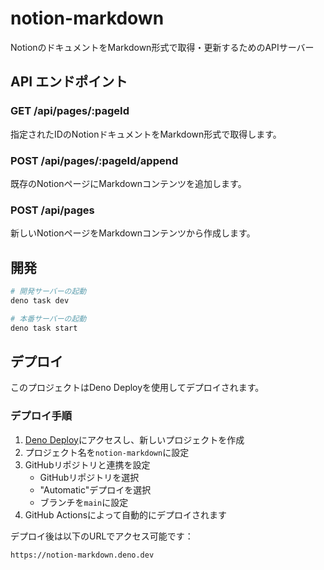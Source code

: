 # notion-markdown

NotionのドキュメントをMarkdown形式で取得・更新するためのAPIサーバー

## API エンドポイント

### GET /api/pages/:pageId
指定されたIDのNotionドキュメントをMarkdown形式で取得します。

### POST /api/pages/:pageId/append
既存のNotionページにMarkdownコンテンツを追加します。

### POST /api/pages
新しいNotionページをMarkdownコンテンツから作成します。

## 開発

```bash
# 開発サーバーの起動
deno task dev

# 本番サーバーの起動
deno task start
```

## デプロイ

このプロジェクトはDeno Deployを使用してデプロイされます。

### デプロイ手順

1. [Deno Deploy](https://dash.deno.com)にアクセスし、新しいプロジェクトを作成
2. プロジェクト名を`notion-markdown`に設定
3. GitHubリポジトリと連携を設定
   - GitHubリポジトリを選択
   - "Automatic"デプロイを選択
   - ブランチを`main`に設定
4. GitHub Actionsによって自動的にデプロイされます

デプロイ後は以下のURLでアクセス可能です：
```
https://notion-markdown.deno.dev
